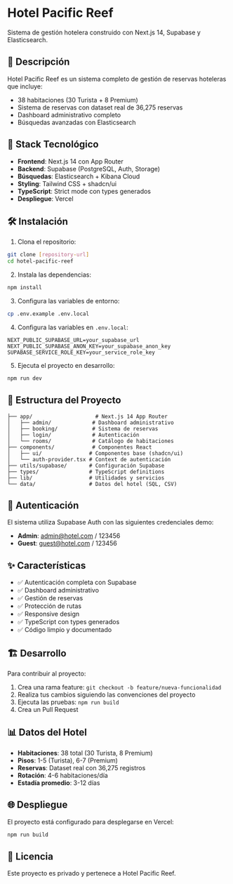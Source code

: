 # Hotel Pacific Reef

Sistema de gestión hotelera construido con Next.js 14, Supabase y Elasticsearch.

## 🏨 Descripción

Hotel Pacific Reef es un sistema completo de gestión de reservas hoteleras que incluye:

- 38 habitaciones (30 Turista + 8 Premium)
- Sistema de reservas con dataset real de 36,275 reservas
- Dashboard administrativo completo
- Búsquedas avanzadas con Elasticsearch

## 🚀 Stack Tecnológico

- **Frontend**: Next.js 14 con App Router
- **Backend**: Supabase (PostgreSQL, Auth, Storage)
- **Búsquedas**: Elasticsearch + Kibana Cloud
- **Styling**: Tailwind CSS + shadcn/ui
- **TypeScript**: Strict mode con types generados
- **Despliegue**: Vercel

## 🛠️ Instalación

1. Clona el repositorio:

```bash
git clone [repository-url]
cd hotel-pacific-reef
```

2. Instala las dependencias:

```bash
npm install
```

3. Configura las variables de entorno:

```bash
cp .env.example .env.local
```

4. Configura las variables en `.env.local`:

```env
NEXT_PUBLIC_SUPABASE_URL=your_supabase_url
NEXT_PUBLIC_SUPABASE_ANON_KEY=your_supabase_anon_key
SUPABASE_SERVICE_ROLE_KEY=your_service_role_key
```

5. Ejecuta el proyecto en desarrollo:

```bash
npm run dev
```

## 📁 Estructura del Proyecto

```
├── app/                    # Next.js 14 App Router
│   ├── admin/             # Dashboard administrativo
│   ├── booking/           # Sistema de reservas
│   ├── login/             # Autenticación
│   └── rooms/             # Catálogo de habitaciones
├── components/            # Componentes React
│   ├── ui/               # Componentes base (shadcn/ui)
│   └── auth-provider.tsx # Context de autenticación
├── utils/supabase/       # Configuración Supabase
├── types/                # TypeScript definitions
├── lib/                  # Utilidades y servicios
└── data/                 # Datos del hotel (SQL, CSV)
```

## 🔐 Autenticación

El sistema utiliza Supabase Auth con las siguientes credenciales demo:

- **Admin**: admin@hotel.com / 123456
- **Guest**: guest@hotel.com / 123456

## ✨ Características

- ✅ Autenticación completa con Supabase
- ✅ Dashboard administrativo
- ✅ Gestión de reservas
- ✅ Protección de rutas
- ✅ Responsive design
- ✅ TypeScript con types generados
- ✅ Código limpio y documentado

## 🏗️ Desarrollo

Para contribuir al proyecto:

1. Crea una rama feature: `git checkout -b feature/nueva-funcionalidad`
2. Realiza tus cambios siguiendo las convenciones del proyecto
3. Ejecuta las pruebas: `npm run build`
4. Crea un Pull Request

## 📊 Datos del Hotel

- **Habitaciones**: 38 total (30 Turista, 8 Premium)
- **Pisos**: 1-5 (Turista), 6-7 (Premium)
- **Reservas**: Dataset real con 36,275 registros
- **Rotación**: 4-6 habitaciones/día
- **Estadía promedio**: 3-12 días

## 🌐 Despliegue

El proyecto está configurado para desplegarse en Vercel:

```bash
npm run build
```

## 📄 Licencia

Este proyecto es privado y pertenece a Hotel Pacific Reef.
